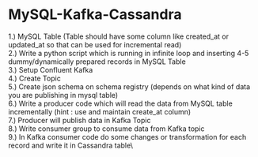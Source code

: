 # MySQL-Kafka-Cassandra

1.) MySQL Table (Table should have some column like created_at or updated_at so that can be used for incremental read)\
2.) Write a python script which is running in infinite loop and inserting 4-5 dummy/dynamically prepared records
    in MySQL Table\
3.) Setup Confluent Kafka\
4.) Create Topic\
5.) Create json schema on schema registry (depends on what kind of data you are publishing in mysql table)\
6.) Write a producer code which will read the data from MySQL table incrementally (hint : use and maintain create_at column)\
7.) Producer will publish data in Kafka Topic\
8.) Write consumer group to consume data from Kafka topic\
9.) In Kafka consumer code do some changes or transformation for each record and write it in Cassandra table\
